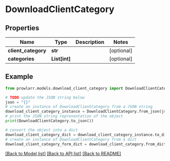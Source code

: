 # DownloadClientCategory


## Properties

Name | Type | Description | Notes
------------ | ------------- | ------------- | -------------
**client_category** | **str** |  | [optional] 
**categories** | **List[int]** |  | [optional] 

## Example

```python
from prowlarr.models.download_client_category import DownloadClientCategory

# TODO update the JSON string below
json = "{}"
# create an instance of DownloadClientCategory from a JSON string
download_client_category_instance = DownloadClientCategory.from_json(json)
# print the JSON string representation of the object
print(DownloadClientCategory.to_json())

# convert the object into a dict
download_client_category_dict = download_client_category_instance.to_dict()
# create an instance of DownloadClientCategory from a dict
download_client_category_form_dict = download_client_category.from_dict(download_client_category_dict)
```
[[Back to Model list]](../README.md#documentation-for-models) [[Back to API list]](../README.md#documentation-for-api-endpoints) [[Back to README]](../README.md)


